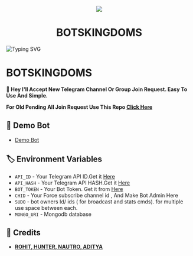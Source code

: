<p align="center">
  <img src="![Image](https://github.com/user-attachments/assets/8cf8d4be-3cf8-4527-a0ba-10339bd6a4de)">
</p>
<h1 align="center">
  BOTSKINGDOMS 
</h1>

![Typing SVG](https://readme-typing-svg.herokuapp.com/?lines=Welcome+TO+BOT;A+Highly+Advance+AUTO+APPROVAL+BOT+BY@BOTSKINGDOMS;+A+Bot+With+Fully+Advanced+Feature!;Thank+You!)
</p>


# BOTSKINGDOMS

**👾 Hey I'll Accept New Telegram Channel Or Group Join Request. Easy To Use And Simple.**

**For Old Pending All Join Request Use This Repo [Click Here](https://github.com/VJBots/VJ-Join-Request-Acceptor-Bot)**

## 🚀 Demo Bot
- [Demo Bot](https://youtube.com/@TechVJ)

## 🏷 Environment Variables
  - `API_ID` - Your Telegram API ID.Get it [Here](my.telegram.org)
  - `API_HASH` - Your Telegram API HASH.Get it [Here](my.telegram.org)
  - `BOT_TOKEN` - Your Bot Token. Get it from [Here](https://t.me/BotFather)
  - `CHID` - Your Force subscribe channel id , And Make Bot Admin Here
  - `SUDO` - bot owners Id/ ids ( for broadcast and stats cmds). for multiple use space between each.
  - `MONGO_URI` - Mongodb database 
## 💫 Credits
 
 - <b>[ROHIT, HUNTER, NAUTRO, ADITYA](https://t.me/BOTSKINGDOMS)</b>
